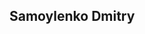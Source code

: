  <h2> Samoylenko Dmitry </h2>
 
<!--  <br>🧭🧭🧭Welcome to my profile on Github🧭🧭🧭 


👀 I’m interested in ...
     🌱 I’m currently learning ...  
     💞️ I’m looking to collaborate on ... 
     📫 How to reach me -->

<!---
Samoylenko666/Samoylenko666 is a ✨ special ✨ repository because its `README.md` (this file) appears on your GitHub profile.
You can click the Preview link to take a look at your changes.
--->
